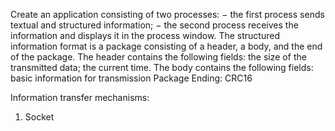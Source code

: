 Create an application consisting of two processes:
− the first process sends textual and structured information;
− the second process receives the information and displays it in the process window.
The structured information format is a package consisting of a header, a body, and the end of the package.
The header contains the following fields: the size of the transmitted data; the current time.
The body contains the following fields: basic information for transmission
Package Ending: CRC16

Information transfer mechanisms:
1) Socket
